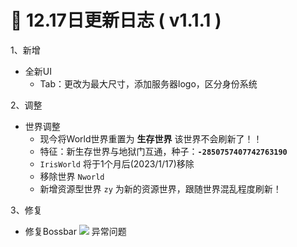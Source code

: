 # 🧾 12.17日更新日志 ( v1.1.1 )

1、新增

* 全新UI
  * Tab：更改为最大尺寸，添加服务器logo，区分身份系统

2、调整

* 世界调整
  * 现今将World世界重置为 **生存世界** 该世界不会刷新了！！
  * 特征：新生存世界与地狱门互通，种子：**`-2850757407742763190`**
  * `IrisWorld` 将于1个月后(2023/1/17)移除
  * 移除世界 `Nworld`
  * 新增资源型世界 `zy` 为新的资源世界，跟随世界混乱程度刷新！

3、修复

* 修复Bossbar ![](https://sjwx.easydoc.xyz/95040344/files/lc1mozac.png) 异常问题
